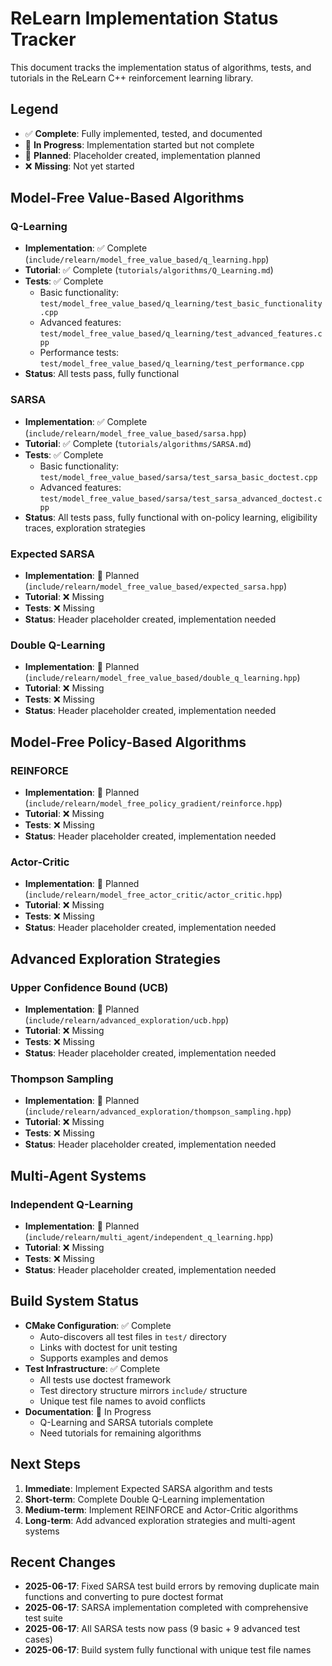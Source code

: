 # ReLearn Implementation Status Tracker

This document tracks the implementation status of algorithms, tests, and tutorials in the ReLearn C++ reinforcement learning library.

## Legend
- ✅ **Complete**: Fully implemented, tested, and documented
- 🚧 **In Progress**: Implementation started but not complete
- 📝 **Planned**: Placeholder created, implementation planned
- ❌ **Missing**: Not yet started

## Model-Free Value-Based Algorithms

### Q-Learning
- **Implementation**: ✅ Complete (`include/relearn/model_free_value_based/q_learning.hpp`)
- **Tutorial**: ✅ Complete (`tutorials/algorithms/Q_Learning.md`)
- **Tests**: ✅ Complete
  - Basic functionality: `test/model_free_value_based/q_learning/test_basic_functionality.cpp`
  - Advanced features: `test/model_free_value_based/q_learning/test_advanced_features.cpp`
  - Performance tests: `test/model_free_value_based/q_learning/test_performance.cpp`
- **Status**: All tests pass, fully functional

### SARSA
- **Implementation**: ✅ Complete (`include/relearn/model_free_value_based/sarsa.hpp`)
- **Tutorial**: ✅ Complete (`tutorials/algorithms/SARSA.md`)
- **Tests**: ✅ Complete
  - Basic functionality: `test/model_free_value_based/sarsa/test_sarsa_basic_doctest.cpp`
  - Advanced features: `test/model_free_value_based/sarsa/test_sarsa_advanced_doctest.cpp`
- **Status**: All tests pass, fully functional with on-policy learning, eligibility traces, exploration strategies

### Expected SARSA
- **Implementation**: 📝 Planned (`include/relearn/model_free_value_based/expected_sarsa.hpp`)
- **Tutorial**: ❌ Missing
- **Tests**: ❌ Missing
- **Status**: Header placeholder created, implementation needed

### Double Q-Learning
- **Implementation**: 📝 Planned (`include/relearn/model_free_value_based/double_q_learning.hpp`)
- **Tutorial**: ❌ Missing
- **Tests**: ❌ Missing
- **Status**: Header placeholder created, implementation needed

## Model-Free Policy-Based Algorithms

### REINFORCE
- **Implementation**: 📝 Planned (`include/relearn/model_free_policy_gradient/reinforce.hpp`)
- **Tutorial**: ❌ Missing
- **Tests**: ❌ Missing
- **Status**: Header placeholder created, implementation needed

### Actor-Critic
- **Implementation**: 📝 Planned (`include/relearn/model_free_actor_critic/actor_critic.hpp`)
- **Tutorial**: ❌ Missing
- **Tests**: ❌ Missing
- **Status**: Header placeholder created, implementation needed

## Advanced Exploration Strategies

### Upper Confidence Bound (UCB)
- **Implementation**: 📝 Planned (`include/relearn/advanced_exploration/ucb.hpp`)
- **Tutorial**: ❌ Missing
- **Tests**: ❌ Missing
- **Status**: Header placeholder created, implementation needed

### Thompson Sampling
- **Implementation**: 📝 Planned (`include/relearn/advanced_exploration/thompson_sampling.hpp`)
- **Tutorial**: ❌ Missing
- **Tests**: ❌ Missing
- **Status**: Header placeholder created, implementation needed

## Multi-Agent Systems

### Independent Q-Learning
- **Implementation**: 📝 Planned (`include/relearn/multi_agent/independent_q_learning.hpp`)
- **Tutorial**: ❌ Missing
- **Tests**: ❌ Missing
- **Status**: Header placeholder created, implementation needed

## Build System Status

- **CMake Configuration**: ✅ Complete
  - Auto-discovers all test files in `test/` directory
  - Links with doctest for unit testing
  - Supports examples and demos
- **Test Infrastructure**: ✅ Complete
  - All tests use doctest framework
  - Test directory structure mirrors `include/` structure
  - Unique test file names to avoid conflicts
- **Documentation**: 🚧 In Progress
  - Q-Learning and SARSA tutorials complete
  - Need tutorials for remaining algorithms

## Next Steps

1. **Immediate**: Implement Expected SARSA algorithm and tests
2. **Short-term**: Complete Double Q-Learning implementation
3. **Medium-term**: Implement REINFORCE and Actor-Critic algorithms  
4. **Long-term**: Add advanced exploration strategies and multi-agent systems

## Recent Changes

- **2025-06-17**: Fixed SARSA test build errors by removing duplicate main functions and converting to pure doctest format
- **2025-06-17**: SARSA implementation completed with comprehensive test suite
- **2025-06-17**: All SARSA tests now pass (9 basic + 9 advanced test cases)
- **2025-06-17**: Build system fully functional with unique test file names